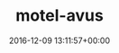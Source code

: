 ---
title:		"motel-avus"
mediatype:		"upload"
description:		"TBC"
date:		"2016-12-09 13:11:57+00:00"
album:		"city"
filename:		"motel-avus.md"
series:		""
cl_public_id:		"city/motel-avus"
cl_version:		1497000363
format:		"tiff"
bytes:		5448948
width:		2158
height:		1440
exposure_mode:		"Auto"
program:		"Aperture-priority AE"
aperture:		"5.6"
focal_length:		"24.0 mm"
iso:		"250"
shutter_speed:		"1/80"
metering:		"Multi-segment"
flash:		"Off, Did not fire"
white_balance:		"Custom"
colour_temp:		"5000"
has_crop:		"true"
orientation:		"Horizontal (normal)"
camera_model:		"NIKON D800"
lens_info:		"24-70mm f/2.8"
artist:		"No artist info"
x_resolution:		"300"
y_resolution:		"300"
---
